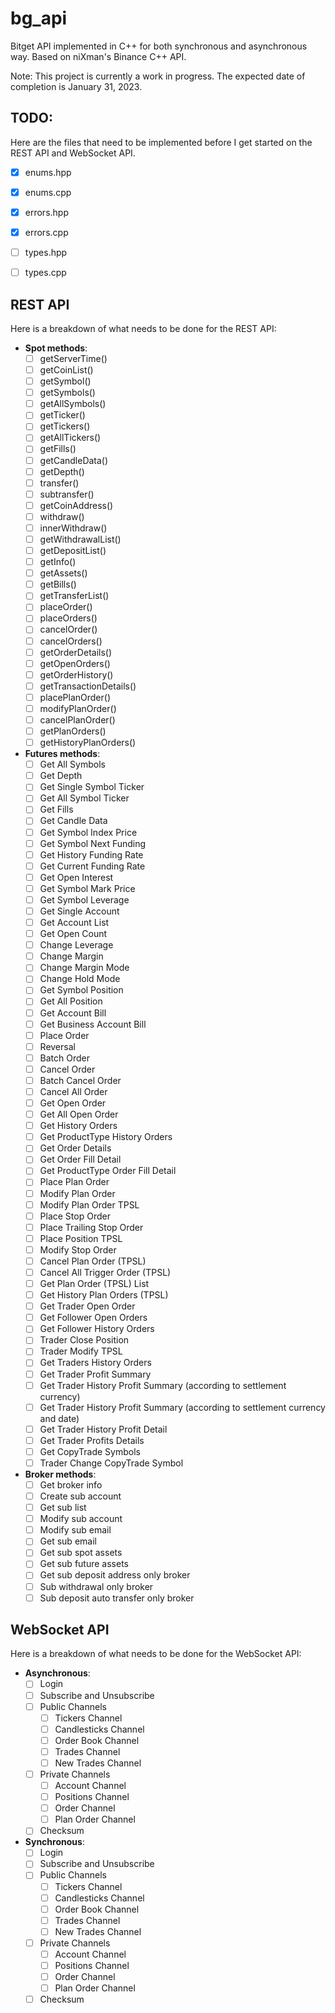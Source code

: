 # bg_api
Bitget API implemented in C++ for both synchronous and asynchronous way. Based on niXman's Binance C++ API.

Note: This project is currently a work in progress. The expected date of completion is January 31, 2023.

## TODO:

Here are the files that need to be implemented before I get started on the REST API and WebSocket API.

- [x] enums.hpp
- [x] enums.cpp
- [x] errors.hpp
- [x] errors.cpp
- [ ] types.hpp
- [ ] types.cpp


## REST API

Here is a breakdown of what needs to be done for the REST API:

- **Spot methods**:
    - [ ] getServerTime()
    - [ ] getCoinList()
    - [ ] getSymbol()
    - [ ] getSymbols()
    - [ ] getAllSymbols()
    - [ ] getTicker()
    - [ ] getTickers()
    - [ ] getAllTickers()
    - [ ] getFills()
    - [ ] getCandleData()
    - [ ] getDepth()
    - [ ] transfer()
    - [ ] subtransfer()
    - [ ] getCoinAddress()
    - [ ] withdraw()
    - [ ] innerWithdraw()
    - [ ] getWithdrawalList()
    - [ ] getDepositList()
    - [ ] getInfo()
    - [ ] getAssets()
    - [ ] getBills()
    - [ ] getTransferList()
    - [ ] placeOrder()
    - [ ] placeOrders()
    - [ ] cancelOrder()
    - [ ] cancelOrders()
    - [ ] getOrderDetails()
    - [ ] getOpenOrders()
    - [ ] getOrderHistory()
    - [ ] getTransactionDetails()
    - [ ] placePlanOrder()
    - [ ] modifyPlanOrder()
    - [ ] cancelPlanOrder()
    - [ ] getPlanOrders()
    - [ ] getHistoryPlanOrders()
- **Futures methods**:
    - [ ] Get All Symbols
    - [ ] Get Depth
    - [ ] Get Single Symbol Ticker
    - [ ] Get All Symbol Ticker
    - [ ] Get Fills
    - [ ] Get Candle Data
    - [ ] Get Symbol Index Price
    - [ ] Get Symbol Next Funding
    - [ ] Get History Funding Rate
    - [ ] Get Current Funding Rate
    - [ ] Get Open Interest
    - [ ] Get Symbol Mark Price
    - [ ] Get Symbol Leverage
    - [ ] Get Single Account
    - [ ] Get Account List
    - [ ] Get Open Count
    - [ ] Change Leverage
    - [ ] Change Margin
    - [ ] Change Margin Mode
    - [ ] Change Hold Mode
    - [ ] Get Symbol Position
    - [ ] Get All Position
    - [ ] Get Account Bill
    - [ ] Get Business Account Bill
    - [ ] Place Order
    - [ ] Reversal
    - [ ] Batch Order
    - [ ] Cancel Order
    - [ ] Batch Cancel Order
    - [ ] Cancel All Order
    - [ ] Get Open Order
    - [ ] Get All Open Order
    - [ ] Get History Orders
    - [ ] Get ProductType History Orders
    - [ ] Get Order Details
    - [ ] Get Order Fill Detail
    - [ ] Get ProductType Order Fill Detail
    - [ ] Place Plan Order
    - [ ] Modify Plan Order
    - [ ] Modify Plan Order TPSL
    - [ ] Place Stop Order
    - [ ] Place Trailing Stop Order
    - [ ] Place Position TPSL
    - [ ] Modify Stop Order
    - [ ] Cancel Plan Order (TPSL)
    - [ ] Cancel All Trigger Order (TPSL)
    - [ ] Get Plan Order (TPSL) List
    - [ ] Get History Plan Orders (TPSL)
    - [ ] Get Trader Open Order
    - [ ] Get Follower Open Orders
    - [ ] Get Follower History Orders
    - [ ] Trader Close Position
    - [ ] Trader Modify TPSL
    - [ ] Get Traders History Orders
    - [ ] Get Trader Profit Summary
    - [ ] Get Trader History Profit Summary (according to settlement currency)
    - [ ] Get Trader History Profit Summary (according to settlement currency and date)
    - [ ] Get Trader History Profit Detail
    - [ ] Get Trader Profits Details
    - [ ] Get CopyTrade Symbols
    - [ ] Trader Change CopyTrade Symbol
- **Broker methods**:
    - [ ] Get broker info
    - [ ] Create sub account
    - [ ] Get sub list
    - [ ] Modify sub account
    - [ ] Modify sub email
    - [ ] Get sub email
    - [ ] Get sub spot assets
    - [ ] Get sub future assets
    - [ ] Get sub deposit address only broker
    - [ ] Sub withdrawal only broker
    - [ ] Sub deposit auto transfer only broker

## WebSocket API

Here is a breakdown of what needs to be done for the WebSocket API:
- **Asynchronous**:
    - [ ] Login
    - [ ] Subscribe and Unsubscribe
    - [ ] Public Channels
        - [ ] Tickers Channel
        - [ ] Candlesticks Channel
        - [ ] Order Book Channel
        - [ ] Trades Channel
        - [ ] New Trades Channel
    - [ ] Private Channels
        - [ ] Account Channel
        - [ ] Positions Channel
        - [ ] Order Channel
        - [ ] Plan Order Channel
    - [ ] Checksum
- **Synchronous**:
    - [ ] Login
    - [ ] Subscribe and Unsubscribe
    - [ ] Public Channels
        - [ ] Tickers Channel
        - [ ] Candlesticks Channel
        - [ ] Order Book Channel
        - [ ] Trades Channel
        - [ ] New Trades Channel
    - [ ] Private Channels
        - [ ] Account Channel
        - [ ] Positions Channel
        - [ ] Order Channel
        - [ ] Plan Order Channel
    - [ ] Checksum
